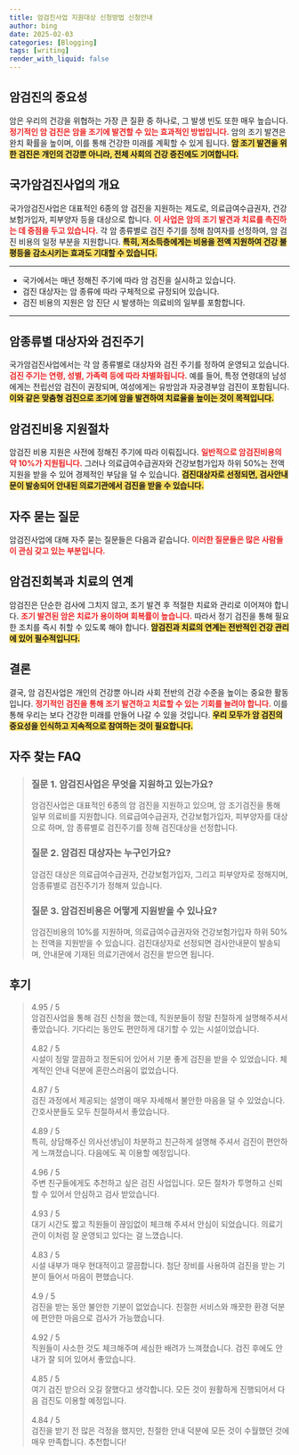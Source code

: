```yaml
---
title: 암검진사업 지원대상 신청방법 신청안내
author: bing
date: 2025-02-03
categories: [Blogging]
tags: [writing]
render_with_liquid: false
---
```



<h2 id='암검진의 중요성'>암검진의 중요성</h2>

<p>암은 우리의 건강을 위협하는 가장 큰 질환 중 하나로, 그 발생 빈도 또한 매우 높습니다. <b><span style="color: #ee2323;">정기적인 암 검진은 암을 조기에 발견할 수 있는 효과적인 방법입니다.</span></b> 암의 조기 발견은 완치 확률을 높이며, 이를 통해 건강한 미래를 계획할 수 있게 됩니다. <b><span style="background-color: #ffe066;">암 조기 발견을 위한 검진은 개인의 건강뿐 아니라, 전체 사회의 건강 증진에도 기여합니다.</span></b></p>

<h2 id='국가암검진사업의 개요'>국가암검진사업의 개요</h2>

<p>국가암검진사업은 대표적인 6종의 암 검진을 지원하는 제도로, 의료급여수급권자, 건강보험가입자, 피부양자 등을 대상으로 합니다. <b><span style="color: #ee2323;">이 사업은 암의 조기 발견과 치료를 촉진하는 데 중점을 두고 있습니다.</span></b> 각 암 종류별로 검진 주기를 정해 참여자를 선정하여, 암 검진 비용의 일정 부분을 지원합니다. <b><span style="background-color: #ffe066;">특히, 저소득층에게는 비용을 전액 지원하여 건강 불평등을 감소시키는 효과도 기대할 수 있습니다.</span></b></p>

<hr />

<ul>
    <li>국가에서는 매년 정해진 주기에 따라 암 검진을 실시하고 있습니다.</li>
    <li>검진 대상자는 암 종류에 따라 구체적으로 규정되어 있습니다.</li>
    <li>검진 비용의 지원은 암 진단 시 발생하는 의료비의 일부를 포함합니다.</li>
</ul>

<hr />

<h2 id='암종류별 대상자와 검진주기'>암종류별 대상자와 검진주기</h2>

<p>국가암검진사업에서는 각 암 종류별로 대상자와 검진 주기를 정하여 운영되고 있습니다. <b><span style="color: #ee2323;">검진 주기는 연령, 성별, 가족력 등에 따라 차별화됩니다.</span></b> 예를 들어, 특정 연령대의 남성에게는 전립선암 검진이 권장되며, 여성에게는 유방암과 자궁경부암 검진이 포함됩니다. <b><span style="background-color: #ffe066;">이와 같은 맞춤형 검진으로 조기에 암을 발견하여 치료율을 높이는 것이 목적입니다.</span></b></p>

<h2 id='암검진비용 지원절차'>암검진비용 지원절차</h2>

<p>암검진 비용 지원은 사전에 정해진 주기에 따라 이뤄집니다. <b><span style="color: #ee2323;">일반적으로 암검진비용의 약 10%가 지원됩니다.</span></b> 그러나 의료급여수급권자와 건강보험가입자 하위 50%는 전액 지원을 받을 수 있어 경제적인 부담을 덜 수 있습니다. <b><span style="background-color: #ffe066;">검진대상자로 선정되면, 검사안내문이 발송되어 안내된 의료기관에서 검진을 받을 수 있습니다.</span></b></p>

<h2 id='자주 묻는 질문'>자주 묻는 질문</h2>

<p>암검진사업에 대해 자주 묻는 질문들은 다음과 같습니다. <b><span style="color: #ee2323;">이러한 질문들은 많은 사람들이 관심 갖고 있는 부분입니다.</span></b></p>

<h2 id='암검진회복과 치료의 연계'>암검진회복과 치료의 연계</h2>

<p>암검진은 단순한 검사에 그치지 않고, 조기 발견 후 적절한 치료와 관리로 이어져야 합니다. <b><span style="color: #ee2323;">조기 발견된 암은 치료가 용이하며 회복률이 높습니다.</span></b> 따라서 정기 검진을 통해 필요한 조치를 즉시 취할 수 있도록 해야 합니다. <b><span style="background-color: #ffe066;">암검진과 치료의 연계는 전반적인 건강 관리에 있어 필수적입니다.</span></b></p>

<h2 id='결론'>결론</h2>

<p>결국, 암 검진사업은 개인의 건강뿐 아니라 사회 전반의 건강 수준을 높이는 중요한 활동입니다. <b><span style="color: #ee2323;">정기적인 검진을 통해 조기 발견하고 치료할 수 있는 기회를 늘려야 합니다.</span></b> 이를 통해 우리는 보다 건강한 미래를 만들어 나갈 수 있을 것입니다. <b><span style="background-color: #ffe066;">우리 모두가 암 검진의 중요성을 인식하고 지속적으로 참여하는 것이 필요합니다.</span></b></p>


<h2 id='자주_찾는_FAQ'>자주 찾는 FAQ</h2>
<div itemscope="" itemtype="https://schema.org/FAQPage"> 
<blockquote> 
<div itemscope="" itemprop="mainEntity" itemtype="https://schema.org/Question"> 
<h3 itemprop="name">질문 1. 암검진사업은 무엇을 지원하고 있는가요?</h3> 
<div itemscope="" itemprop="acceptedAnswer" itemtype="https://schema.org/Answer"> 
<span itemprop="text"> 
<p>암검진사업은 대표적인 6종의 암 검진을 지원하고 있으며, 암 조기검진을 통해 일부 의료비를 지원합니다. 의료급여수급권자, 건강보험가입자, 피부양자를 대상으로 하며, 암 종류별로 검진주기를 정해 검진대상을 선정합니다.</p> 
</span> 
</div> 
</div> 
<div itemscope="" itemprop="mainEntity" itemtype="https://schema.org/Question"> 
<h3 itemprop="name">질문 2. 암검진 대상자는 누구인가요?</h3> 
<div itemscope="" itemprop="acceptedAnswer" itemtype="https://schema.org/Answer"> 
<span itemprop="text"> 
<p>암검진 대상은 의료급여수급권자, 건강보험가입자, 그리고 피부양자로 정해지며, 암종류별로 검진주기가 정해져 있습니다.</p> 
</span> 
</div> 
</div> 
<div itemscope="" itemprop="mainEntity" itemtype="https://schema.org/Question"> 
<h3 itemprop="name">질문 3. 암검진비용은 어떻게 지원받을 수 있나요?</h3> 
<div itemscope="" itemprop="acceptedAnswer" itemtype="https://schema.org/Answer"> 
<span itemprop="text"> 
<p>암검진비용의 10%를 지원하며, 의료급여수급권자와 건강보험가입자 하위 50%는 전액을 지원받을 수 있습니다. 검진대상자로 선정되면 검사안내문이 발송되며, 안내문에 기재된 의료기관에서 검진을 받으면 됩니다.</p> 
</span> 
</div> 
</div> 
</blockquote> 
</div>
<h2 id='후기'>후기</h2>
<div itemscope itemtype="https://schema.org/Product">
  <blockquote>
  <div itemprop="review" itemscope itemtype="https://schema.org/Review">
      <div itemprop="reviewRating" itemscope itemtype="https://schema.org/Rating"> <span itemprop="ratingValue">4.95</span> / <span itemprop="bestRating">5</span> </div>
      <span itemprop="reviewBody">암검진사업을 통해 검진 신청을 했는데, 직원분들이 정말 친절하게 설명해주셔서 좋았습니다. 기다리는 동안도 편안하게 대기할 수 있는 시설이었습니다.</span>
  </div>
  <br>
  <div itemprop="review" itemscope itemtype="https://schema.org/Review">
      <div itemprop="reviewRating" itemscope itemtype="https://schema.org/Rating"> <span itemprop="ratingValue">4.82</span> / <span itemprop="bestRating">5</span> </div>
      <span itemprop="reviewBody">시설이 정말 깔끔하고 정돈되어 있어서 기분 좋게 검진을 받을 수 있었습니다. 체계적인 안내 덕분에 혼란스러움이 없었습니다.</span>
  </div>
  <br>
  <div itemprop="review" itemscope itemtype="https://schema.org/Review">
      <div itemprop="reviewRating" itemscope itemtype="https://schema.org/Rating"> <span itemprop="ratingValue">4.87</span> / <span itemprop="bestRating">5</span> </div>
      <span itemprop="reviewBody">검진 과정에서 제공되는 설명이 매우 자세해서 불안한 마음을 덜 수 있었습니다. 간호사분들도 모두 친절하셔서 좋았습니다.</span>
  </div>
  <br>
  <div itemprop="review" itemscope itemtype="https://schema.org/Review">
      <div itemprop="reviewRating" itemscope itemtype="https://schema.org/Rating"> <span itemprop="ratingValue">4.89</span> / <span itemprop="bestRating">5</span> </div>
      <span itemprop="reviewBody">특히, 상담해주신 의사선생님이 차분하고 친근하게 설명해 주셔서 검진이 편안하게 느껴졌습니다. 다음에도 꼭 이용할 예정입니다.</span>
  </div>
  <br>
  <div itemprop="review" itemscope itemtype="https://schema.org/Review">
      <div itemprop="reviewRating" itemscope itemtype="https://schema.org/Rating"> <span itemprop="ratingValue">4.96</span> / <span itemprop="bestRating">5</span> </div>
      <span itemprop="reviewBody">주변 친구들에게도 추천하고 싶은 검진 사업입니다. 모든 절차가 투명하고 신뢰할 수 있어서 안심하고 검사 받았습니다.</span>
  </div>
  <br>
  <div itemprop="review" itemscope itemtype="https://schema.org/Review">
      <div itemprop="reviewRating" itemscope itemtype="https://schema.org/Rating"> <span itemprop="ratingValue">4.93</span> / <span itemprop="bestRating">5</span> </div>
      <span itemprop="reviewBody">대기 시간도 짧고 직원들이 끊임없이 체크해 주셔서 안심이 되었습니다. 의료기관이 이처럼 잘 운영되고 있다는 걸 느꼈습니다.</span>
  </div>
  <br>
  <div itemprop="review" itemscope itemtype="https://schema.org/Review">
      <div itemprop="reviewRating" itemscope itemtype="https://schema.org/Rating"> <span itemprop="ratingValue">4.83</span> / <span itemprop="bestRating">5</span> </div>
      <span itemprop="reviewBody">시설 내부가 매우 현대적이고 깔끔합니다. 첨단 장비를 사용하여 검진을 받는 기분이 들어서 마음이 편했습니다.</span>
  </div>
  <br>
  <div itemprop="review" itemscope itemtype="https://schema.org/Review">
      <div itemprop="reviewRating" itemscope itemtype="https://schema.org/Rating"> <span itemprop="ratingValue">4.9</span> / <span itemprop="bestRating">5</span> </div>
      <span itemprop="reviewBody">검진을 받는 동안 불안한 기분이 없었습니다. 친절한 서비스와 깨끗한 환경 덕분에 편안한 마음으로 검사가 가능했습니다.</span>
  </div>
  <br>
  <div itemprop="review" itemscope itemtype="https://schema.org/Review">
      <div itemprop="reviewRating" itemscope itemtype="https://schema.org/Rating"> <span itemprop="ratingValue">4.92</span> / <span itemprop="bestRating">5</span> </div>
      <span itemprop="reviewBody">직원들이 사소한 것도 체크해주며 세심한 배려가 느껴졌습니다. 검진 후에도 안내가 잘 되어 있어서 좋았습니다.</span>
  </div>
  <br>
  <div itemprop="review" itemscope itemtype="https://schema.org/Review">
      <div itemprop="reviewRating" itemscope itemtype="https://schema.org/Rating"> <span itemprop="ratingValue">4.85</span> / <span itemprop="bestRating">5</span> </div>
      <span itemprop="reviewBody">여기 검진 받으러 오길 잘했다고 생각합니다. 모든 것이 원활하게 진행되어서 다음 검진도 이용할 예정입니다.</span>
  </div>
  <br>
  <div itemprop="review" itemscope itemtype="https://schema.org/Review">
      <div itemprop="reviewRating" itemscope itemtype="https://schema.org/Rating"> <span itemprop="ratingValue">4.84</span> / <span itemprop="bestRating">5</span> </div>
      <span itemprop="reviewBody">검진을 받기 전 많은 걱정을 했지만, 친절한 안내 덕분에 모든 것이 수월했던 것에 매우 만족합니다. 추천합니다!</span>
  </div>
  </blockquote>
</div>
